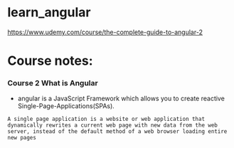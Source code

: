 # learn_angular
https://www.udemy.com/course/the-complete-guide-to-angular-2

# Course notes:
### Course 2 What is Angular
* angular is a JavaScript Framework which allows you to create reactive Single-Page-Applications(SPAs).
```
A single page application is a website or web application that dynamically rewrites a current web page with new data from the web server, instead of the default method of a web browser loading entire new pages
```
